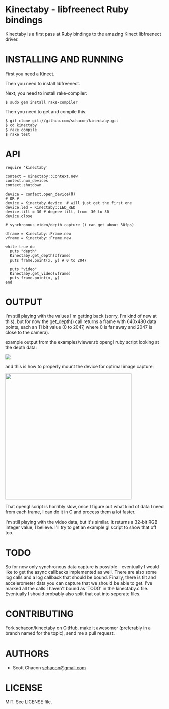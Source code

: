 Kinectaby - libfreenect Ruby bindings
=====================================

Kinectaby is a first pass at Ruby bindings to the amazing Kinect libfreenect
driver.

INSTALLING AND RUNNING
========================

First you need a Kinect.

Then you need to install libfreenect.

Next, you need to install rake-compiler:

    $ sudo gem install rake-compiler

Then you need to get and compile this.

    $ git clone git://github.com/schacon/kinectaby.git
    $ cd kinectaby
    $ rake compile
    $ rake test

API 
==============

    require 'kinectaby'

    context = Kinectaby::Context.new
    context.num_devices
    context.shutdown

    device = context.open_device(0)
    # OR #
    device = Kinectaby.device  # will just get the first one
    device.led = Kinectaby::LED_RED
    device.tilt = 30 # degree tilt, from -30 to 30
    device.close

    # synchronous video/depth capture (i can get about 30fps)

    dframe = Kinectaby::Frame.new
    vframe = Kinectaby::Frame.new

    while true do
      puts "depth"
      Kinectaby.get_depth(dframe)
      puts frame.point(x, y) # 0 to 2047

      puts "video"
      Kinectaby.get_video(vframe)
      puts frame.point(x, y)
    end

OUTPUT
==============

I'm still playing with the values I'm getting back (sorry, I'm kind of new at this), 
but for now the get_depth() call returns a frame with 640x480 data points, each an
11 bit value (0 to 2047, where 0 is far away and 2047 is close to the camera).

example output from the examples/viewer.rb opengl ruby script looking at the depth data:

<img src="https://img.skitch.com/20101222-ctrtp9ihkyt19rpxygpqrsh98f.jpg">

and this is how to properly mount the device for optimal image capture:

<img width="400px" src="https://img.skitch.com/20101222-csk8jrt3appq2refxtnk3trc6u.jpg">

That opengl script is horribly slow, once I figure out what kind of data I need from each
frame, I can do it in C and process them a lot faster.

I'm still playing with the video data, but it's similar.  It returns a 32-bit RGB integer
value, I believe.  I'll try to get an example gl script to show that off too.

TODO
==============

So for now only synchronous data capture is possible - eventually I would like to get the
async callbacks implemented as well.  There are also some log calls and a log callback 
that should be bound.  Finally, there is tilt and accelerometer data you can capture that
we should be able to get.  I've marked all the calls I haven't bound as 'TODO' in the 
kinectaby.c file.  Eventually I should probably also split that out into seperate files.

CONTRIBUTING
==============

Fork schacon/kinectaby on GitHub, make it awesomer (preferably in a branch named
for the topic), send me a pull request.

AUTHORS 
==============

* Scott Chacon <schacon@gmail.com>

LICENSE
==============

MIT.  See LICENSE file.

